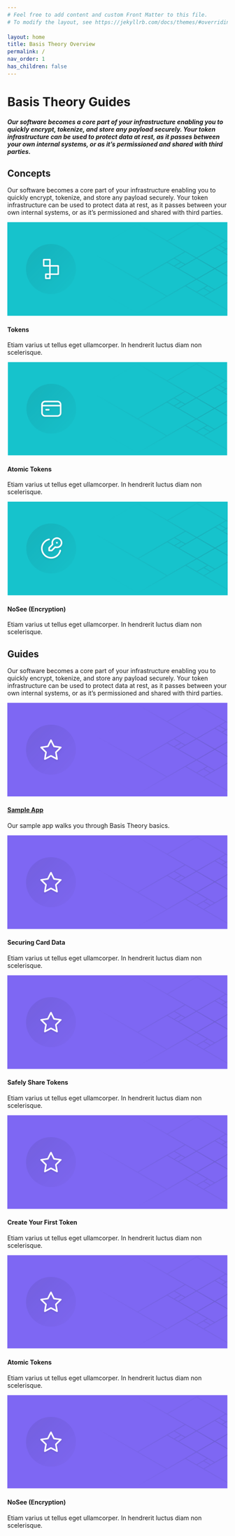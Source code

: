 ```yaml
---
# Feel free to add content and custom Front Matter to this file.
# To modify the layout, see https://jekyllrb.com/docs/themes/#overriding-theme-defaults

layout: home
title: Basis Theory Overview
permalink: /
nav_order: 1
has_children: false
---
```

<html>
    <head>
        <meta charset="utf-8">
        <title>Basis Theory Overview</title>
    </head>
    <body>
        <div id="header">
            <h1>Basis Theory Guides</h1>
            <h5>Our software becomes a core part of your infrastructure enabling you to quickly encrypt, tokenize, and store any payload securely. Your token infrastructure can be used to protect data at rest, as it passes between your own internal systems, or as it’s permissioned and shared with third parties.</h5>
        </div>
        <div id="container">
            <h2 class="no_toc">Concepts</h2>
            <p>Our software becomes a core part of your infrastructure enabling you to quickly encrypt, tokenize, and store any payload securely. Your token infrastructure can be used to protect data at rest, as it passes between your own internal systems, or as it’s permissioned and shared with third parties. </p>
            <div class="card-box">
                <div class="card">
                    <img src="./assets/images/card1.svg">
                    <div class="container">
                        <h4>Tokens</h4>
                        <p>Etiam varius ut tellus eget ullamcorper. In hendrerit luctus diam non scelerisque.</p>
                    </div>
                </div>
                <div class="card">
                    <img src="assets/images/card2.svg">
                    <div class="container">
                        <h4>Atomic Tokens</h4>
                        <p>Etiam varius ut tellus eget ullamcorper. In hendrerit luctus diam non scelerisque.</p>
                    </div>
                </div>
                <div class="card">
                    <img src="./assets/images/card3.svg">
                    <div class="container">
                        <h4>NoSee (Encryption)</h4>
                        <p>Etiam varius ut tellus eget ullamcorper. In hendrerit luctus diam non scelerisque.</p>
                    </div>
                </div>
            </div>
            <h2 class="no_toc">Guides</h2>
            <p>Our software becomes a core part of your infrastructure enabling you to quickly encrypt, tokenize, and store any payload securely. Your token infrastructure can be used to protect data at rest, as it passes between your own internal systems, or as it’s permissioned and shared with third parties.</p>
            <div class="card-box">
                <div class="card">
                    <img src="./assets/images/card4.svg">
                    <div class="container">
                        <h4><a href="/basis-theory-sample-app/">Sample App</a></h4>
                        <p>Our sample app walks you through Basis Theory basics.</p>
                    </div>
                </div>
                <div class="card">
                    <img src="./assets/images/card4.svg">
                    <div class="container">
                        <h4>Securing Card Data</h4>
                        <p>Etiam varius ut tellus eget ullamcorper. In hendrerit luctus diam non scelerisque.</p>
                    </div>
                </div>
                <div class="card">
                    <img src="./assets/images/card4.svg">
                    <div class="container">
                        <h4>Safely Share Tokens</h4>
                        <p>Etiam varius ut tellus eget ullamcorper. In hendrerit luctus diam non scelerisque.</p>
                    </div>
                </div>
                <div class="card">
                    <img src="./assets/images/card4.svg">
                    <div class="container">
                        <h4>Create Your First Token</h4>
                        <p>Etiam varius ut tellus eget ullamcorper. In hendrerit luctus diam non scelerisque.</p>
                    </div>
                </div>
                <div class="card">
                    <img src="./assets/images/card4.svg">
                    <div class="container">
                        <h4>Atomic Tokens</h4>
                        <p>Etiam varius ut tellus eget ullamcorper. In hendrerit luctus diam non scelerisque.</p>
                    </div>
                </div>
                <div class="card">
                    <img src="./assets/images/card4.svg">
                    <div class="container">
                        <h4>NoSee (Encryption)</h4>
                        <p>Etiam varius ut tellus eget ullamcorper. In hendrerit luctus diam non scelerisque.</p>
                    </div>
                </div>
            </div>
        </div>
    </body>
</html>